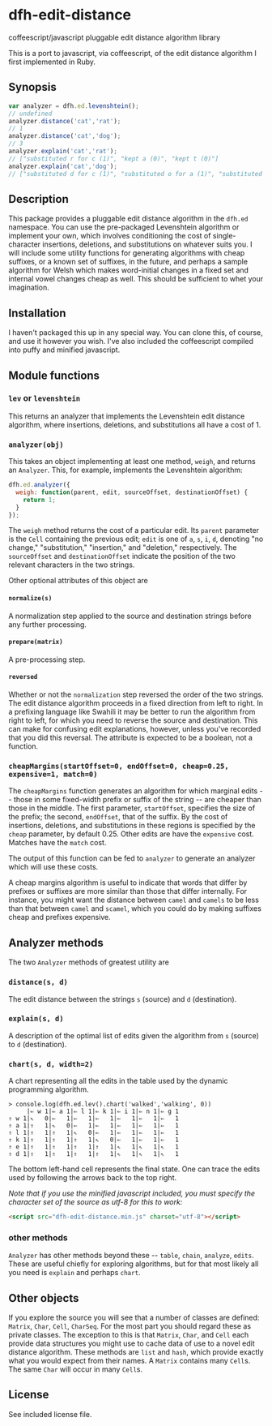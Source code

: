 # dfh-edit-distance
coffeescript/javascript pluggable edit distance algorithm library

This is a port to javascript, via coffeescript, of the edit distance algorithm
I first implemented in Ruby.

## Synopsis

```javascript
var analyzer = dfh.ed.levenshtein();
// undefined
analyzer.distance('cat','rat');
// 1
analyzer.distance('cat','dog');
// 3
analyzer.explain('cat','rat');
// ["substituted r for c (1)", "kept a (0)", "kept t (0)"]
analyzer.explain('cat','dog');
// ["substituted d for c (1)", "substituted o for a (1)", "substituted g for t (1)"]
```

## Description

This package provides a pluggable edit distance algorithm in the `dfh.ed`
namespace. You can use the pre-packaged Levenshtein algorithm or implement
your own, which involves conditioning the cost of single-character insertions,
deletions, and substitutions on whatever suits you. I will include some utility
functions for generating algorithms with cheap suffixes, or a known set of
suffixes, in the future, and perhaps a sample algorithm for Welsh which makes
word-initial changes in a fixed set and internal vowel changes cheap as well.
This should be sufficient to whet your imagination.

## Installation

I haven't packaged this up in any special way. You can clone this, of course,
and use it however you wish. I've also included the coffeescript compiled into
puffy and minified javascript.

## Module functions

### `lev` or `levenshtein`

This returns an analyzer that implements the Levenshtein edit distance algorithm,
where insertions, deletions, and substitutions all have a cost of 1.

### `analyzer(obj)`

This takes an object implementing at least one method, `weigh`, and returns
an `Analyzer`. This, for example, implements the Levenshtein algorithm:

```javascript
dfh.ed.analyzer({
  weigh: function(parent, edit, sourceOffset, destinationOffset) {
    return 1;
  }
});
```

The `weigh` method returns the cost of a particular edit. Its `parent` parameter
is the `Cell` containing the previous edit; `edit` is one of `a`, `s`, `i`, `d`,
denoting "no change," "substitution," "insertion," and "deletion," respectively.
The `sourceOffset` and `destinationOffset` indicate the position of the two
relevant characters in the two strings.

Other optional attributes of this object are

#### `normalize(s)`

A normalization step applied to the source and destination strings before any
further processing.

#### `prepare(matrix)`

A pre-processing step.

#### `reversed`

Whether or not the `normalization` step reversed the order of the two strings.
The edit distance algorithm proceeds in a fixed direction from left to right.
In a prefixing language like Swahili it may be better to run the algorithm from
right to left, for which you need to reverse the source and destination. This
can make for confusing edit explanations, however, unless you've recorded that
you did this reversal. The attribute is expected to be a boolean, not a function.

### `cheapMargins(startOffset=0, endOffset=0, cheap=0.25, expensive=1, match=0)`

The `cheapMargins` function generates an algorithm for which marginal edits --
those in some fixed-width prefix or suffix of the string -- are cheaper than
those in the middle. The first parameter, `startOffset`, specifies the size of
the prefix; the second, `endOffset`, that of the suffix. By the cost of
insertions, deletions, and substitutions in these regions is specified by the
`cheap` parameter, by default 0.25. Other edits are have the `expensive` cost.
Matches have the `match` cost.

The output of this function can be fed to `analyzer` to generate an analyzer
which will use these costs.

A cheap margins algorithm is useful to indicate that words that differ by
prefixes or suffixes are more similar than those that differ internally. For
instance, you might want the distance between `camel` and `camels` to be less
than that between `camel` and `scamel`, which you could do by making suffixes
cheap and prefixes expensive.

## Analyzer methods

The two `Analyzer` methods of greatest utility are

### `distance(s, d)`

The edit distance between the strings `s` (source) and `d` (destination).

### `explain(s, d)`

A description of the optimal list of edits given the algorithm from `s` (source)
to `d` (destination).

### `chart(s, d, width=2)`

A chart representing all the edits in the table used by the dynamic programming
algorithm.

```
> console.log(dfh.ed.lev().chart('walked','walking', 0))
     |⇐ w 1|⇐ a 1|⇐ l 1|⇐ k 1|⇐ i 1|⇐ n 1|⇐ g 1
⇑ w 1|⇖   0|⇐   1|⇐   1|⇐   1|⇐   1|⇐   1|⇐   1
⇑ a 1|⇑   1|⇖   0|⇐   1|⇐   1|⇐   1|⇐   1|⇐   1
⇑ l 1|⇑   1|⇑   1|⇖   0|⇐   1|⇐   1|⇐   1|⇐   1
⇑ k 1|⇑   1|⇑   1|⇑   1|⇖   0|⇐   1|⇐   1|⇐   1
⇑ e 1|⇑   1|⇑   1|⇑   1|⇑   1|⇖   1|⇖   1|⇖   1
⇑ d 1|⇑   1|⇑   1|⇑   1|⇑   1|⇖   1|⇖   1|⇖   1
```

The bottom left-hand cell represents the final state. One can trace the edits
used by following the arrows back to the top right.

*Note that if you use the minified javascript included, you must specify the
character set of the source as utf-8 for this to work:*

```html
<script src="dfh-edit-distance.min.js" charset="utf-8"></script>
```

### other methods

`Analyzer` has other methods beyond these -- `table`, `chain`, `analyze`,
`edits`. These are useful chiefly for exploring algorithms, but for that most
likely all you need is `explain` and perhaps `chart`.

## Other objects

If you explore the source you will see that a number of classes are defined:
`Matrix`, `Char`, `Cell`, `CharSeq`. For the most part you should regard these
as private classes. The exception to this is that `Matrix`, `Char`, and `Cell`
each provide data structures you might use to cache data of use to a novel edit
distance algorithm. These methods are `list` and `hash`, which provide exactly
what you would expect from their names. A `Matrix` contains many `Cell`s. The
same `Char` will occur in many `Cell`s.

## License

See included license file.
